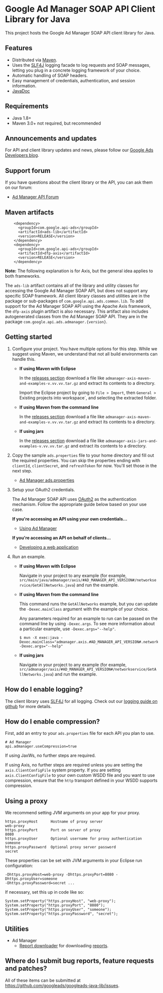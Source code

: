 Google Ad Manager SOAP API Client Library for Java
=======================================

This project hosts the Google Ad Manager SOAP API client library for Java.

## Features

  * Distributed via [Maven](https://maven.apache.org/).
  * Uses the [SLF4J](https://www.slf4j.org/) logging facade to log requests and
    SOAP messages, letting you plug in a concrete logging framework of your
    choice.
  * Automatic handling of SOAP headers.
  * Easy management of credentials, authentication, and session information.
  * [JavaDoc](https://googleads.github.io/googleads-java-lib)

## Requirements

  * Java 1.8+
  * Maven 3.0+ not required, but recommended

## Announcements and updates

For API and client library updates and news, please follow our
[Google Ads Developers blog](https://googleadsdeveloper.blogspot.com/).

## Support forum

If you have questions about the client library or the API, you can ask them on
our forum:

  * [Ad Manager API Forum](https://groups.google.com/forum/#!forum/google-doubleclick-for-publishers-api)

## Maven artifacts

```
    <dependency>
      <groupId>com.google.api-ads</groupId>
      <artifactId>ads-lib</artifactId>
      <version>RELEASE</version>
    </dependency>
    <dependency>
      <groupId>com.google.api-ads</groupId>
      <artifactId>dfp-axis</artifactId>
      <version>RELEASE</version>
    </dependency>
```

**Note:** The following explanation is for Axis, but the general
idea applies to both frameworks.

The `ads-lib` artifact contains all of the library and utility classes for
accessing the Google Ad Manager SOAP API, but does not support any specific SOAP
framework. All client library classes and utilities are in the package or
sub-packages of `com.google.api.ads.common.lib`. To add support for the Ad
Manager SOAP API using the Apache Axis framework, the `dfp-axis` plugin artifact
is also necessary. This artifact also includes autogenerated classes from the
Ad Manager SOAP API. They are in the package
 `com.google.api.ads.admanager.{version}`.

## Getting started

1.  Configure your project. You have multiple options for this step.
    While we suggest using Maven, we understand that not all build environments
    can handle this.

    *   **If using Maven with Eclipse**

        In the [releases section](https://github.com/googleads/googleads-java-lib/releases)
        download a file like ``admanager-axis-maven-and-examples-v.vv.vv.tar.gz``
        and extract its contents to a directory.

        Import the Eclipse project by going to `File > Import`, then `General >
        `Existing projects into workspace`, and selecting the extracted folder.

    *   **If using Maven from the command line**

        In the [releases section](https://github.com/googleads/googleads-java-lib/releases)
        download a file like ``admanager-axis-maven-and-examples-v.vv.vv.tar.gz``
        and extract its contents to a directory.

    *   **If using jars**

        In the [releases section](https://github.com/googleads/googleads-java-lib/releases)
        download a file like ``admanager-axis-jars-and-examples-v.vv.vv.tar.gz``
        and extract its contents to a directory.

2.  Copy the sample `ads.properties` file to your home directory and fill out
    the required properties. You can skip the properties ending with `clientId`,
    `clientSecret`, and `refreshToken` for now. You'll set those in the next
    step.

    *   [Ad Manager ads.properties](https://github.com/googleads/googleads-java-lib/blob/main/examples/admanager_axis/src/main/resources/ads.properties)

3.  Setup your OAuth2 credentials.

    The Ad Manager SOAP API uses
    [OAuth2](https://oauth.net/2/) as the authentication mechanism. Follow the
    appropriate guide below based on your use case.

    **If you're accessing an API using your own credentials...**

    *   [Using Ad Manager](https://github.com/googleads/googleads-java-lib/wiki/API-access-using-own-credentials-(server-to-server-flow))

    **If you're accessing an API on behalf of clients...**

    *   [Developing a web application](https://github.com/googleads/googleads-java-lib/wiki/API-access-on-behalf-of-your-clients-(web-flow))

4.  Run an example.

    *   **If using Maven with Eclipse**

        Navigate in your project to any example (for example,
        `src/main/java/admanager/axis/#AD_MANAGER_API_VERSION#/networkservice/GetAllNetworks.java`)
        and run the example.

    *   **If using Maven from the command line**

        This command runs the ``GetAllNetworks`` example, but you can update the
        ``-Dexec.mainClass`` argument with the example of your choice.

        Any parameters required for an example to run can be passed on the
        command line by using ``-Dexec.args``. To see more information about a
        particular example, use ``-Dexec.args="--help"``.

        ```
        $ mvn -X exec:java -Dexec.mainClass="admanager.axis.#AD_MANAGER_API_VERSION#.networkservice.GetAllNetworks" -Dexec.args="--help"
        ```

    *   **If using jars**

        Navigate in your project to any example (for example,
        `src/admanager/axis/#AD_MANAGER_API_VERSION#/networkservice/GetAllNetworks.java`)
        and run the example.

## How do I enable logging?

The client library uses [SLF4J](https://www.slf4j.org/) for all logging. Check
out our [logging guide on github](https://github.com/googleads/googleads-java-lib/wiki/Logging)
for more details.

## How do I enable compression?

First, add an entry to your `ads.properties` file for each API you plan to use.

    # Ad Manager
    api.admanager.useCompression=true

If using JaxWs, no further steps are required.

If using Axis, no further steps are required unless you are setting the
`axis.ClientConfigFile` system property. If you are setting
`axis.ClientConfigFile` to your own custom WSDD file and you want to use
compression, ensure that the `http` transport defined in your WSDD
supports compression.

## Using a proxy

We recommend setting JVM arguments on your app for your proxy.

    https.proxyHost      Hostname of proxy server                      web-proxy
    https.proxyPort      Port on server of proxy                       8080
    https.proxyUser      Optional username for proxy authentication    someone
    https.proxyPassword  Optional proxy server password                secret

These properties can be set with JVM arguments in your Eclipse run
configuration:

    -Dhttps.proxyHost=web-proxy -Dhttps.proxyPort=8080 -Dhttps.proxyUser=someone
    -Dhttps.proxyPassword=secret ...

If necessary, set this up in code like so:

    System.setProperty("https.proxyHost", "web-proxy");
    System.setProperty("https.proxyPort", "8080");
    System.setProperty("https.proxyUser", "someone");
    System.setProperty("https.proxyPassword", "secret");

## Utilities

*   Ad Manager
    *   [Report downloader](https://github.com/googleads/googleads-java-lib/wiki/ReportDownloader-utilities) for downloading
        [reports](https://developers.google.com/ad-manager/api/reporting).

## Where do I submit bug reports, feature requests and patches?

All of these items can be submitted at
https://github.com/googleads/googleads-java-lib/issues.
